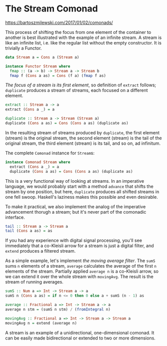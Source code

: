 # The Stream Comonad
https://bartoszmilewski.com/2017/01/02/comonads/



This process of shifting the focus from one element of the container to another is best illustrated with the example of an infinite stream. A stream is like an infinite list, i.e. like the regular list without the empty constructor. It is trivially a Functor.

```hs
data Stream a = Cons a (Stream a)

instance Functor Stream where
  fmap :: (a -> b) -> Stream a -> Stream b
  fmap f (Cons a as) = Cons (f a) (fmap f as)
```

*The focus of a stream is its first element*, so definition of `extract` follows; `duplicate` produces a stream of streams, each focused on a different element.

```hs
extract :: Stream a -> a
extract (Cons a _) = a

duplicate :: Stream a -> Stream (Stream a)
duplicate (Cons a as) = Cons (Cons a as) (duplicate as)
```

In the resulting stream of streams produced by `duplicate`, the first element (stream) is the original stream, the second element (stream) is the tail of the original stream, the third element (stream) is its tail, and so on, ad infinitum.

The complete `Comonad` instance for `Stream`s:

```hs
instance Comonad Stream where
  extract (Cons a _) = a
  duplicate (Cons a as) = Cons (Cons a as) (duplicate as)
```


This is a very functional way of looking at streams. In an imperative language, we would probably start with a method `advance` that shifts the stream by one position, but here, `duplicate` produces all shifted streams in one fell swoop. Haskell's laziness makes this possible and even desirable.

To make it practical, we also implement the analog of the imperative advancement thorugh a stream; but it's never part of the comonadic interface.

```hs
tail :: Stream a -> Stream a
tail (Cons a as) = as
```


If you had any experience with digital signal processing, you'll see immediately that a co-Kleisli arrow for a stream is just a digital filter, and `extend` produces a filtered stream.


As a simple example, let's implement *the moving average filter*. The `sumS` sums `n` elements of a stream, `average` calculates the average of the first `n` elements of the stream. Partially applied `average n` is a co-Kleisli arrow, so we can extend it over the whole stream with `movingAvg`. The result is the stream of running averages.

```hs
sumS :: Num a => Int -> Stream a -> a
sumS n (Cons a as) = if n <= 0 then 0 else a + sumS (n - 1) as

average :: Fractional a => Int -> Stream a -> a
average n stm = (sumS n stm) / (fromIntegral n)

movingAvg :: Fractional a => Int -> Stream a -> Stream a
movingAvg n = extend (average n)
```

A stream is an example of a unidirectional, one-dimensional comonad. It can be easily made bidirectional or extended to two or more dimensions.
